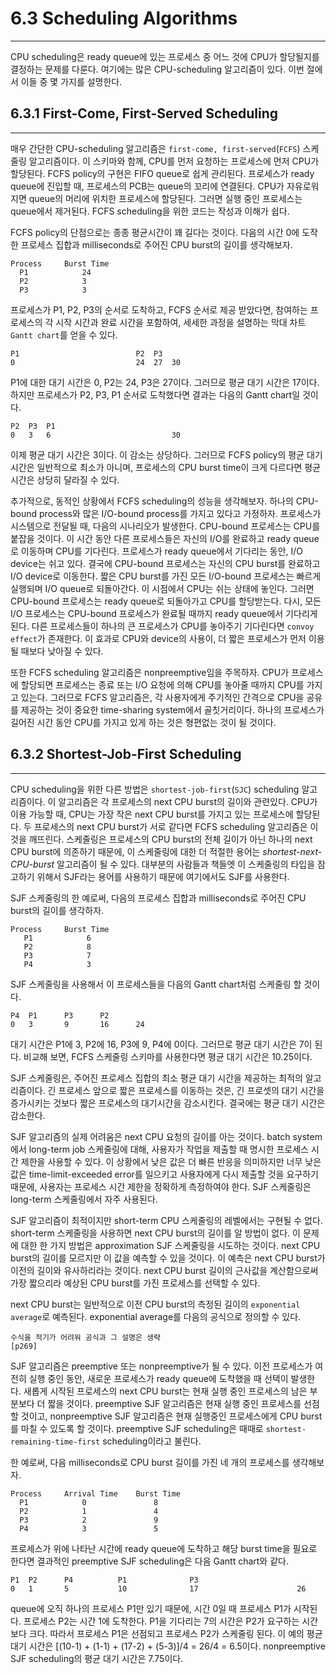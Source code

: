 # 6.3 Scheduling Algorithms
---

CPU scheduling은 ready queue에 있는 프로세스 중 어느 것에 CPU가 할당될지를 결정하는 문제를 다룬다. 여기에는 많은 CPU-scheduling 알고리즘이 있다. 이번 절에서 이들 중 몇 가지를 설명한다.

## 6.3.1 First-Come, First-Served Scheduling
---

매우 간단한 CPU-scheduling 알고리즘은 `first-come, first-served`(`FCFS`) 스케줄링 알고리즘이다. 이 스키마와 함께, CPU를 먼저 요청하는 프로세스에 먼저 CPU가 할당된다. FCFS policy의 구현은 FIFO queue로 쉽게 관리된다. 프로세스가 ready queue에 진입할 때, 프로세스의 PCB는 queue의 꼬리에 연결된다. CPU가 자유로워지면 queue의 머리에 위치한 프로세스에 할당된다. 그러면 실행 중인 프로세스는 queue에서 제거된다. FCFS scheduling을 위한 코드는 작성과 이해가 쉽다.

FCFS policy의 단점으로는 종종 평균시간이 꽤 길다는 것이다. 다음의 시간 0에 도작한 프로세스 집합과 milliseconds로 주어진 CPU burst의 길이를 생각해보자.

	Process		Burst Time
	  P1		    24
	  P2		    3
	  P3		    3

프로세스가 P1, P2, P3의 순서로 도착하고, FCFS 순서로 제공 받았다면, 참여하는 프로세스의 각 시작 시간과 완료 시간을 포함하여, 세세한 과정을 설명하는 막대 차트 `Gantt chart`를 얻을 수 있다.

	P1							P2	P3
	0							24	27	30

P1에 대한 대기 시간은 0, P2는 24, P3은 27이다. 그러므로 평균 대기 시간은 17이다. 하지만 프로세스가 P2, P3, P1 순서로 도착했다면 결과는 다음의 Gantt chart일 것이다.

	P2	P3	P1
	0	3	6							30

이제 평균 대기 시간은 3이다. 이 감소는 상당하다. 그러므로 FCFS policy의 평균 대기 시간은 일반적으로 최소가 아니며, 프로세스의 CPU burst time이 크게 다르다면 평균 시간은 상당히 달라질 수 있다.

추가적으로, 동적인 상황에서 FCFS scheduling의 성능을 생각해보자. 하나의 CPU-bound process와 많은 I/O-bound process를 가지고 있다고 가정하자. 프로세스가 시스템으로 전달될 때, 다음의 시나리오가 발생한다. CPU-bound 프로세스는 CPU를 붙잡을 것이다. 이 시간 동안 다른 프로세스들은 자신의 I/O를 완료하고 ready queue로 이동하며 CPU를 기다린다. 프로세스가 ready queue에서 기다리는 동안, I/O device는 쉬고 있다. 결국에 CPU-bound 프로세스는 자신의 CPU burst를 완료하고 I/O device로 이동한다. 짧은 CPU burst를 가진 모든 I/O-bound 프로세스는 빠르게 실행되며 I/O queue로 되돌아간다. 이 시점에서 CPU는 쉬는 상태에 놓인다. 그러면 CPU-bound 프로세스는 ready queue로 되돌아가고 CPU를 할당받는다. 다시, 모든 I/O 프로세스는 CPU-bound 프로세스가 완료될 때까지 ready queue에서 기다리게 된다. 다른 프로세스들이 하나의 큰 프로세스가 CPU를 놓아주기 기다린다면 `convoy effect`가 존재한다. 이 효과로 CPU와 device의 사용이, 더 짧은 프로세스가 먼저 이용될 때보다 낮아질 수 있다.

또한 FCFS scheduling 알고리즘은 nonpreemptive임을 주목하자. CPU가 프로세스에 할당되면 프로세스는 종료 또는 I/O 요청에 의해 CPU를 놓아줄 때까지 CPU를 가지고 있는다. 그러므로 FCFS 알고리즘은, 각 사용자에게 주기적인 간격으로 CPU을 공유를 제공하는 것이 중요한 time-sharing system에서 골칫거리이다. 하나의 프로세스가 길어진 시간 동안 CPU를 가지고 있게 하는 것은 형편없는 것이 될 것이다.

## 6.3.2 Shortest-Job-First Scheduling
---

CPU scheduling을 위한 다른 방법은 `shortest-job-first`(`SJC`) scheduling 알고리즘이다. 이 알고리즘은 각 프로세스의 next CPU burst의 길이와 관련있다. CPU가 이용 가능할 때, CPU는 가장 작은 next CPU burst를 가지고 있는 프로세스에 할당된다. 두 프로세스의 next CPU burst가 서로 같다면 FCFS scheduling 알고리즘은 이 것을 깨뜨린다. 스케줄링은 프로세스의 CPU burst의 전체 길이가 아닌 하나의 next CPU burst에 의존하기 때문에, 이 스케줄링에 대한 더 적절한 용어는 *shortest-next-CPU-burst* 알고리즘이 될 수 있다. 대부분의 사람들과 책들엣 이 스케줄링의 타입을 잠고하기 위해서 SJF라는 용어를 사용하기 때문에 여기에서도 SJF를 사용한다.

SJF 스케줄링의 한 예로써, 다음의 프로세스 집합과 milliseconds로 주어진 CPU burst의 길이를 생각하자.

	Process		Burst Time
	   P1		     6
	   P2		     8
	   P3		     7
	   P4		     3

SJF 스케줄링을 사용해서 이 프로세스들을 다음의 Gantt chart처럼 스케줄링 할 것이다.

	P4	P1		P3		P2
	0	3		9		16		24

대기 시간은 P1에 3, P2에 16, P3에 9, P4에 0이다. 그러므로 평균 대기 시간은 7이 된다. 비교해 보면, FCFS 스케줄링 스키마를 사용한다면 평균 대기 시간은 10.25이다.

SJF 스케줄링은, 주어진 프로세스 집합의 최소 평균 대기 시간을 제공하는 최적의 알고리즘이다. 긴 프로세스 앞으로 짧은 프로세스를 이동하는 것은, 긴 프로셋의 대기 시간을 증가시키는 것보다 짧은 프로세스의 대기시간을 감소시킨다. 결국에는 평균 대기 시간은 감소한다.

SJF 알고리즘의 실제 어려움은 next CPU 요청의 길이를 아는 것이다. batch system에서 long-term job 스케줄링에 대해, 사용자가 작업을 제출할 때 명시한 프로세스 시간 제한을 사용할 수 있다. 이 상황에서 낮은 값은 더 빠른 반응을 의미하지만 너무 낮은 값은 time-limit-exceeded error를 일으키고 사용자에게 다시 제출할 것을 요구하기 때문에, 사용자는 프로세스 시간 제한을 정확하게 측정하여야 한다. SJF 스케줄링은 long-term 스케줄링에서 자주 사용된다.

SJF 알고리즘이 최적이지만 short-term CPU 스케줄링의 레벨에서는 구현될 수 없다. short-term 스케줄링을 사용하면 next CPU burst의 길이를 알 방법이 없다. 이 문제에 대한 한 가지 방법은 approximation SJF 스케줄링을 시도하는 것이다. next CPU burst의 길이를 모르지만 이 값을 예측할 수 있을 것이다. 이 예측은 next CPU burst가 이전의 길이와 유사하리라는 것이다. next CPU burst 길이의 근사값을 계산함으로써 가장 짧으리라 예상된 CPU burst를 가진 프로세스를 선택할 수 있다.

next CPU burst는 일반적으로 이전 CPU burst의 측정된 길이의 `exponential average`로 예측된다. exponential average를 다음의 공식으로 정의할 수 있다.

	수식을 적기가 어려워 공식과 그 설명은 생략
	[p269]

SJF 알고리즘은 preemptive 또는 nonpreemptive가 될 수 있다. 이전 프로세스가 여전히 실행 중인 동안, 새로운 프로세스가 ready queue에 도착했을 때 선택이 발생한다. 새롭게 시작된 프로세스의 next CPU burst는 현재 실행 중인 프로세스의 남은 부분보다 더 짧을 것이다. preemptive SJF 알고리즘은 현재 실행 중인 프로세스를 선점할 것이고, nonpreemptive SJF 알고리즘은 현재 실행중인 프로세스에게 CPU burst를 마칠 수 있도록 할 것이다. preemptive SJF scheduling은 때때로 `shortest-remaining-time-first` scheduling이라고 불린다.

한 예로써, 다음 milliseconds로 CPU burst 길이를 가진 네 개의 프로세스를 생각해보자.

	Process		Arrival Time	Burst Time
	  P1			0				8
	  P2			1				4
	  P3			2				9
	  P4			3				5

프로세스가 위에 나타난 시간에 ready queue에 도착하고 해당 burst time을 필요로 한다면 결과적인 preemptive SJF scheduling은 다음 Gantt chart와 같다.

	P1	P2		P4			P1				P3					
	0	1		5			10				17						26

queue에 오직 하나의 프로세스 P1만 있기 때문에, 시간 0일 때 프로세스 P1가 시작된다. 프로세스 P2는 시간 1에 도착한다. P1을 기다리는 7의 시간은 P2가 요구하는 시간보다 크다. 따라서 프로세스 P1은 선점되고 프로세스 P2가 스케줄링 된다. 이 예의 평균 대기 시간은 [(10-1) + (1-1) + (17-2) + (5-3)]/4 = 26/4 = 6.5이다. nonpreemptive SJF scheduling의 평균 대기 시간은 7.75이다.

